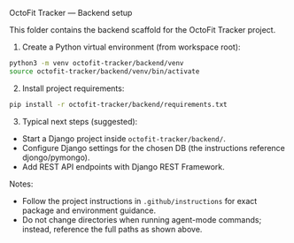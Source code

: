 OctoFit Tracker — Backend setup

This folder contains the backend scaffold for the OctoFit Tracker project.

1) Create a Python virtual environment (from workspace root):

```bash
python3 -m venv octofit-tracker/backend/venv
source octofit-tracker/backend/venv/bin/activate
```

2) Install project requirements:

```bash
pip install -r octofit-tracker/backend/requirements.txt
```

3) Typical next steps (suggested):
- Start a Django project inside `octofit-tracker/backend/`.
- Configure Django settings for the chosen DB (the instructions reference djongo/pymongo).
- Add REST API endpoints with Django REST Framework.

Notes:
- Follow the project instructions in `.github/instructions` for exact package and environment guidance.
- Do not change directories when running agent-mode commands; instead, reference the full paths as shown above.
